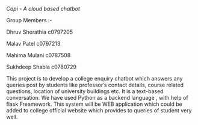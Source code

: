 *Capi - A cloud based chatbot*

Group Members :-

Dhruv Sherathia c0797205

Malav Patel c0797213

Mahima Mulani c0787508

Sukhdeep Shabla c0780729




This project is to develop a college enquiry chatbot which answers any queries post by students like professor’s contact details, course related questions, location of university buildings etc.
It is a text-based conversation.
We have used Python as a backend language , with help of flask Freamework.
This system will be WEB application which could be added to college official website which provides to queries of student very well.
